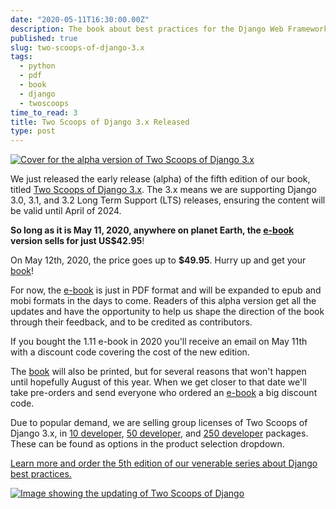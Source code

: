 ```yaml
---
date: "2020-05-11T16:30:00.00Z"
description: The book about best practices for the Django Web Framework, Two Scoops of Django, has been revised, updated, and expanded for versions 3.0, 3.1, and 3.2.
published: true
slug: two-scoops-of-django-3.x
tags:
  - python
  - pdf
  - book  
  - django
  - twoscoops 
time_to_read: 3
title: Two Scoops of Django 3.x Released
type: post
---
```


[![Cover for the alpha version of Two Scoops of Django 3.x](https://daniel.feldroy.com/images/Two-Scoops-of-Django-3-Alpha-Cover_540x.jpg)](https://www.feldroy.com/products/two-scoops-of-django-3-x)



We just released the early release (alpha) of the fifth edition of our book, titled [Two Scoops of Django 3.x](https://www.feldroy.com/collections/two-scoops-press/products/two-scoops-of-django-3-x). The 3.x means we are supporting Django 3.0, 3.1, and 3.2 Long Term Support (LTS) releases, ensuring the content will be valid until April of 2024.

**So long as it is May 11, 2020, anywhere on planet Earth, the [e-book](https://www.feldroy.com/collections/two-scoops-press/products/two-scoops-of-django-3-x) version sells for just US$42.95**!

On May 12th, 2020, the price goes up to **$49.95**. Hurry up and get your [book](https://www.feldroy.com/collections/two-scoops-press/products/two-scoops-of-django-3-x)!

For now, the [e-book](https://www.feldroy.com/collections/two-scoops-press/products/two-scoops-of-django-3-x) is just in PDF format and will be expanded to epub and mobi formats in the days to come. Readers of this alpha version get all the updates and have the opportunity to help us shape the direction of the book through their feedback, and to be credited as contributors.

If you bought the 1.11 e-book in 2020 you'll receive an email on May 11th with a discount code covering the cost of the new edition.

The [book](https://www.feldroy.com/collections/two-scoops-press/products/two-scoops-of-django-3-x) will also be printed, but for several reasons that won't happen until hopefully August of this year. When we get closer to that date we'll take pre-orders and send everyone who ordered an [e-book](https://www.feldroy.com/collections/two-scoops-press/products/two-scoops-of-django-3-x) a big discount code.

Due to popular demand, we are selling group licenses of Two Scoops of Django 3.x, in [10 developer](https://www.feldroy.com/collections/two-scoops-press/products/two-scoops-of-django-3-x?variant=31920402432087), [50 developer](https://www.feldroy.com/collections/two-scoops-press/products/two-scoops-of-django-3-x?variant=31920413737047), and [250 developer](https://www.feldroy.com/collections/two-scoops-press/products/two-scoops-of-django-3-x?variant=31932839297111) packages. These can be found as options in the product selection dropdown.

[Learn more and order the 5th edition of our venerable series about Django best practices.](https://www.feldroy.com/products/two-scoops-of-django-3-x)

[![Image showing the updating of Two Scoops of Django](https://daniel.feldroy.com/images/TSD3-Preview-Cartoon_540x.jpg)](https://www.feldroy.com/products/two-scoops-of-django-3-x)
